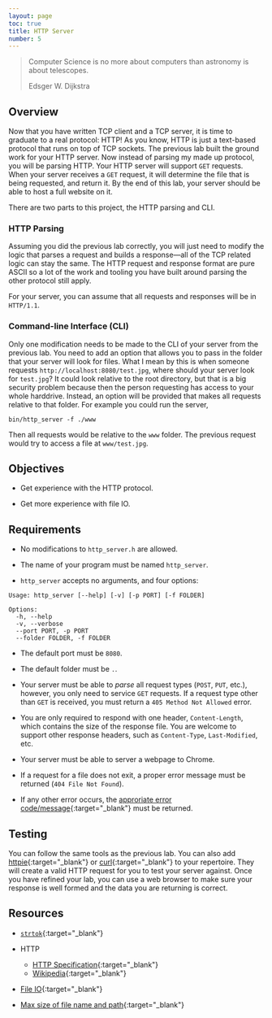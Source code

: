 ```yaml
---
layout: page
toc: true
title: HTTP Server
number: 5
---
```


> Computer Science is no more about computers than astronomy is about telescopes.
> 
> Edsger W. Dijkstra

## Overview

Now that you have written TCP client and a TCP server, it is time to graduate to a real protocol: HTTP! As you know, HTTP is just a text-based protocol that runs on top of TCP sockets. The previous lab built the ground work for your HTTP server. Now instead of parsing my made up protocol, you will be parsing HTTP. Your HTTP server will support `GET` requests. When your server receives a `GET` request, it will determine the file that is being requested, and return it. By the end of this lab, your server should be able to host a full website on it.

There are two parts to this project, the HTTP parsing and CLI.

### HTTP Parsing
Assuming you did the previous lab correctly, you will just need to modify the logic that parses a request and builds a response—all of the TCP related logic can stay the same. The HTTP request and response format are pure ASCII so a lot of the work and tooling you have built around parsing the other protocol still apply.

For your server, you can assume that all requests and responses will be in `HTTP/1.1`.

### Command-line Interface (CLI)

Only one modification needs to be made to the CLI of your server from the previous lab. You need to add an option that allows you to pass in the folder that your server will look for files. What I mean by this is when someone requests `http://localhost:8080/test.jpg`, where should your server look for `test.jpg`? It could look relative to the root directory, but that is a big security problem because then the person requesting has access to your whole harddrive. Instead, an option will be provided that makes all requests relative to that folder. For example you could run the server,

```
bin/http_server -f ./www
```

Then all requests would be relative to the `www` folder. The previous request would try to access a file at `www/test.jpg`.



## Objectives

- Get experience with the HTTP protocol.

- Get more experience with file IO.


## Requirements

- No modifications to `http_server.h` are allowed.

- The name of your program must be named `http_server`.

- `http_server` accepts no arguments, and four options:

```
Usage: http_server [--help] [-v] [-p PORT] [-f FOLDER]

Options:
  -h, --help
  -v, --verbose
  --port PORT, -p PORT
  --folder FOLDER, -f FOLDER
```

- The default port must be `8080`.

- The default folder must be `.`.

- Your server must be able to *parse* all request types (`POST`, `PUT`, etc.), however, you only need to service `GET` requests. If a request type other than `GET` is received, you must return a `405 Method Not Allowed` error. 

- You are only required to respond with one header, `Content-Length`, which contains the size of the response file. You are welcome to support other response headers, such as `Content-Type`, `Last-Modified`, etc.

- Your server must be able to server a webpage to Chrome.

- If a request for a file does not exit, a proper error message must be returned (`404 File Not Found`).

- If any other error occurs, the [approriate error code/message](https://www.w3.org/Protocols/rfc2616/rfc2616-sec10.html){:target="_blank"} must be returned.


## Testing

You can follow the same tools as the previous lab. You can also add [httpie](https://httpie.org){:target="_blank"} or [curl](https://curl.haxx.se){:target="_blank"} to your repertoire. They will create a valid HTTP request for you to test your server against. Once you have refined your lab, you can use a web browser to make sure your response is well formed and the data you are returning is correct.


## Resources

- [`strtok`](https://linux.die.net/man/3/strtok){:target="_blank"}

- HTTP
  - [HTTP Specification](https://tools.ietf.org/html/rfc7230){:target="_blank"}
  - [Wikipedia](https://en.wikipedia.org/wiki/Hypertext_Transfer_Protocol#Message_format){:target="_blank"}

- [File IO](https://man7.org/linux/man-pages/man3/fopen.3.html){:target="_blank"}

- [Max size of file name and path](https://serverfault.com/a/306726){:target="_blank"}

